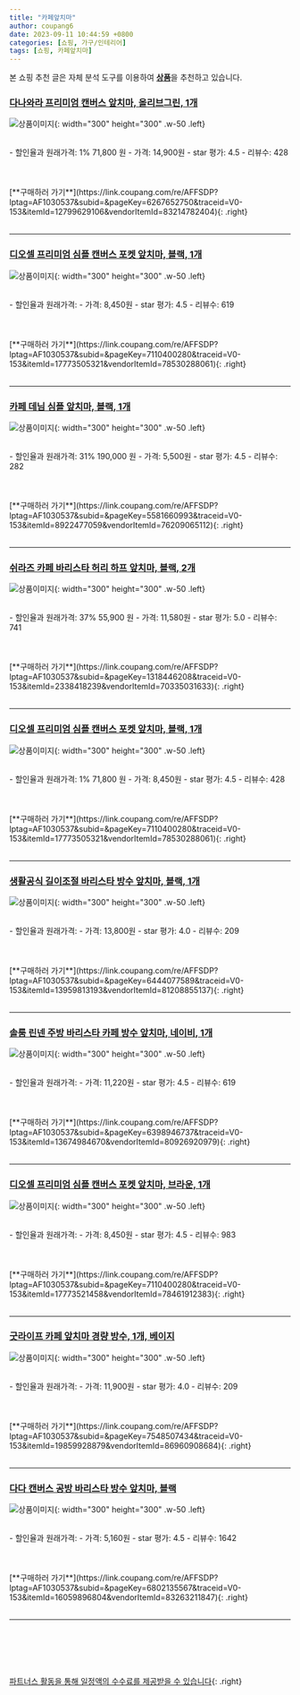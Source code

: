 ```yaml
---
title: "카페앞치마"
author: coupang6
date: 2023-09-11 10:44:59 +0800
categories: [쇼핑, 가구/인테리어]
tags: [쇼핑, 카페앞치마]
---
```


본 쇼핑 추천 글은 자체 분석 도구를 이용하여 [**상품**](https://link.coupang.com/a/bao1ui)을 추천하고 있습니다.

### [다나와라 프리미엄 캔버스 앞치마, 올리브그린, 1개](https://link.coupang.com/re/AFFSDP?lptag=AF1030537&subid=&pageKey=6267652750&traceid=V0-153&itemId=12799629106&vendorItemId=83214782404)

![상품이미지](https://thumbnail10.coupangcdn.com/thumbnails/remote/230x230ex/image/vendor_inventory/1e36/abe544aab578fd88eebf8ef8dae887f12f4247d3d4dd631700a5f64c46c5.jpg){: width="300" height="300" .w-50 .left}


<br>
- 할인율과 원래가격: 1%  71,800   원
- 가격: 14,900원
- star 평가: 4.5
- 리뷰수: 428
<br>
<br>
<br>
<br>
[**구매하러 가기**](https://link.coupang.com/re/AFFSDP?lptag=AF1030537&subid=&pageKey=6267652750&traceid=V0-153&itemId=12799629106&vendorItemId=83214782404){: .right}
<br>
<br>

---

### [디오셀 프리미엄 심플 캔버스 포켓 앞치마, 블랙, 1개](https://link.coupang.com/re/AFFSDP?lptag=AF1030537&subid=&pageKey=7110400280&traceid=V0-153&itemId=17773505321&vendorItemId=78530288061)

![상품이미지](https://thumbnail7.coupangcdn.com/thumbnails/remote/230x230ex/image/retail/images/9520408818532247-ce722b06-7f41-4166-b5a4-29f3106ca07a.jpg){: width="300" height="300" .w-50 .left}


<br>
- 할인율과 원래가격: 
- 가격: 8,450원
- star 평가: 4.5
- 리뷰수: 619
<br>
<br>
<br>
<br>
[**구매하러 가기**](https://link.coupang.com/re/AFFSDP?lptag=AF1030537&subid=&pageKey=7110400280&traceid=V0-153&itemId=17773505321&vendorItemId=78530288061){: .right}
<br>
<br>

---

### [카페 데님 심플 앞치마, 블랙, 1개](https://link.coupang.com/re/AFFSDP?lptag=AF1030537&subid=&pageKey=5581660993&traceid=V0-153&itemId=8922477059&vendorItemId=76209065112)

![상품이미지](https://thumbnail7.coupangcdn.com/thumbnails/remote/230x230ex/image/retail/images/2021/05/27/18/1/c21284c0-8abb-4fff-a94a-c20a75a4c7c9.jpg){: width="300" height="300" .w-50 .left}


<br>
- 할인율과 원래가격: 31%  190,000   원
- 가격: 5,500원
- star 평가: 4.5
- 리뷰수: 282
<br>
<br>
<br>
<br>
[**구매하러 가기**](https://link.coupang.com/re/AFFSDP?lptag=AF1030537&subid=&pageKey=5581660993&traceid=V0-153&itemId=8922477059&vendorItemId=76209065112){: .right}
<br>
<br>

---

### [쉬라즈 카페 바리스타 허리 하프 앞치마, 블랙, 2개](https://link.coupang.com/re/AFFSDP?lptag=AF1030537&subid=&pageKey=1318446208&traceid=V0-153&itemId=2338418239&vendorItemId=70335031633)

![상품이미지](https://thumbnail8.coupangcdn.com/thumbnails/remote/230x230ex/image/retail/images/2020/03/05/10/9/dd49df30-6614-4e4e-bc55-3577b93b3f11.jpg){: width="300" height="300" .w-50 .left}


<br>
- 할인율과 원래가격: 37%  55,900   원
- 가격: 11,580원
- star 평가: 5.0
- 리뷰수: 741
<br>
<br>
<br>
<br>
[**구매하러 가기**](https://link.coupang.com/re/AFFSDP?lptag=AF1030537&subid=&pageKey=1318446208&traceid=V0-153&itemId=2338418239&vendorItemId=70335031633){: .right}
<br>
<br>

---

### [디오셀 프리미엄 심플 캔버스 포켓 앞치마, 블랙, 1개](https://link.coupang.com/re/AFFSDP?lptag=AF1030537&subid=&pageKey=7110400280&traceid=V0-153&itemId=17773505321&vendorItemId=78530288061)

![상품이미지](https://thumbnail7.coupangcdn.com/thumbnails/remote/230x230ex/image/retail/images/9520408818532247-ce722b06-7f41-4166-b5a4-29f3106ca07a.jpg){: width="300" height="300" .w-50 .left}


<br>
- 할인율과 원래가격: 1%  71,800   원
- 가격: 8,450원
- star 평가: 4.5
- 리뷰수: 428
<br>
<br>
<br>
<br>
[**구매하러 가기**](https://link.coupang.com/re/AFFSDP?lptag=AF1030537&subid=&pageKey=7110400280&traceid=V0-153&itemId=17773505321&vendorItemId=78530288061){: .right}
<br>
<br>

---

### [생활공식 길이조절 바리스타 방수 앞치마, 블랙, 1개](https://link.coupang.com/re/AFFSDP?lptag=AF1030537&subid=&pageKey=6444077589&traceid=V0-153&itemId=13959813193&vendorItemId=81208855137)

![상품이미지](https://thumbnail7.coupangcdn.com/thumbnails/remote/230x230ex/image/retail/images/2976874125525923-89b6e99b-abf1-4038-9845-3f6daa54665a.jpg){: width="300" height="300" .w-50 .left}


<br>
- 할인율과 원래가격: 
- 가격: 13,800원
- star 평가: 4.0
- 리뷰수: 209
<br>
<br>
<br>
<br>
[**구매하러 가기**](https://link.coupang.com/re/AFFSDP?lptag=AF1030537&subid=&pageKey=6444077589&traceid=V0-153&itemId=13959813193&vendorItemId=81208855137){: .right}
<br>
<br>

---

### [솔룸 린넨 주방 바리스타 카페 방수 앞치마, 네이비, 1개](https://link.coupang.com/re/AFFSDP?lptag=AF1030537&subid=&pageKey=6398946737&traceid=V0-153&itemId=13674984670&vendorItemId=80926920979)

![상품이미지](https://thumbnail6.coupangcdn.com/thumbnails/remote/230x230ex/image/retail/images/2022/03/16/18/6/1026cd3b-5433-4998-b079-90b28fc838f9.jpg){: width="300" height="300" .w-50 .left}


<br>
- 할인율과 원래가격: 
- 가격: 11,220원
- star 평가: 4.5
- 리뷰수: 619
<br>
<br>
<br>
<br>
[**구매하러 가기**](https://link.coupang.com/re/AFFSDP?lptag=AF1030537&subid=&pageKey=6398946737&traceid=V0-153&itemId=13674984670&vendorItemId=80926920979){: .right}
<br>
<br>

---

### [디오셀 프리미엄 심플 캔버스 포켓 앞치마, 브라운, 1개](https://link.coupang.com/re/AFFSDP?lptag=AF1030537&subid=&pageKey=7110400280&traceid=V0-153&itemId=17773521458&vendorItemId=78461912383)

![상품이미지](https://thumbnail7.coupangcdn.com/thumbnails/remote/230x230ex/image/retail/images/9520578034185088-a9303481-7cee-425c-b680-45b076aaff69.jpg){: width="300" height="300" .w-50 .left}


<br>
- 할인율과 원래가격: 
- 가격: 8,450원
- star 평가: 4.5
- 리뷰수: 983
<br>
<br>
<br>
<br>
[**구매하러 가기**](https://link.coupang.com/re/AFFSDP?lptag=AF1030537&subid=&pageKey=7110400280&traceid=V0-153&itemId=17773521458&vendorItemId=78461912383){: .right}
<br>
<br>

---

### [굿라이프 카페 앞치마 경량 방수, 1개, 베이지](https://link.coupang.com/re/AFFSDP?lptag=AF1030537&subid=&pageKey=7548507434&traceid=V0-153&itemId=19859928879&vendorItemId=86960908684)

![상품이미지](https://thumbnail9.coupangcdn.com/thumbnails/remote/230x230ex/image/vendor_inventory/c03a/5da93d3dcef205b9d0155f0d6195aa3503f2c48e6dca29f4ac914e0ee1af.jpg){: width="300" height="300" .w-50 .left}


<br>
- 할인율과 원래가격: 
- 가격: 11,900원
- star 평가: 4.0
- 리뷰수: 209
<br>
<br>
<br>
<br>
[**구매하러 가기**](https://link.coupang.com/re/AFFSDP?lptag=AF1030537&subid=&pageKey=7548507434&traceid=V0-153&itemId=19859928879&vendorItemId=86960908684){: .right}
<br>
<br>

---

### [다다 캔버스 공방 바리스타 방수 앞치마, 블랙](https://link.coupang.com/re/AFFSDP?lptag=AF1030537&subid=&pageKey=6802135567&traceid=V0-153&itemId=16059896804&vendorItemId=83263211847)

![상품이미지](https://thumbnail8.coupangcdn.com/thumbnails/remote/230x230ex/image/retail/images/4196117679177126-64682ed3-4254-414f-964a-8b050e7f8f0e.jpg){: width="300" height="300" .w-50 .left}


<br>
- 할인율과 원래가격: 
- 가격: 5,160원
- star 평가: 4.5
- 리뷰수: 1642
<br>
<br>
<br>
<br>
[**구매하러 가기**](https://link.coupang.com/re/AFFSDP?lptag=AF1030537&subid=&pageKey=6802135567&traceid=V0-153&itemId=16059896804&vendorItemId=83263211847){: .right}
<br>
<br>

---
<br><br><br><br><br> [파트너스 활동을 통해 일정액의 수수료를 제공받을 수 있습니다](https://link.coupang.com/a/bao1ui){: .right}
